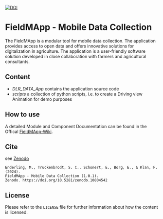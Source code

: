 [![DOI](https://zenodo.org/badge/DOI/10.5281/zenodo.10804542.svg)](https://doi.org/10.5281/zenodo.10804542)
# FieldMApp - Mobile Data Collection

The FieldMApp is a modular tool for mobile data collection. The application provides access to open data and offers innovative solutions for digitalization in agriculture. The application is a user-friendly software solution developed in close collaboration with farmers and agricultural consultants.

## Content

- *DLR_DATA_App* contains the application source code
- *scripts* a collection of python scripts, i.e. to create a Driving view Animation for demo purposes

## How to use 

A detailed Module and Component Documentation can be found in the Offical [FieldMApp-Wiki](https://fieldmapp.github.io/docs/developeroverview/profiling/).

## Cite

see [Zenodo](https://zenodo.org/records/10804542?token=eyJhbGciOiJIUzUxMiJ9.eyJpZCI6IjY4MTFlNjAxLTUzNmQtNGNkNi1iMmY2LWQ1MTMxNDA3Mzk4NSIsImRhdGEiOnt9LCJyYW5kb20iOiJmNWNiZjE0NDdkYmJlN2FiMjAzN2ZmZmMwMWFhODc0NyJ9.jAB_GaIN09jYY6HGHr17aGlWQ5WIE4n_ScM5PfRRi1MuLs_k0c3FnSieU1hp7zLijYAhmYaatsjX8S3VauUZww)

```
Enderling, M., Truckenbrodt, S. C., Schonert, E., Borg, E., & Klan, F. (2024).
FieldMApp - Mobile Data Collection (1.0.1).
Zenodo. https://doi.org/10.5281/zenodo.10804542
```

## License
Please refer to the `LICENSE` file for further information about how the content is licensed.
